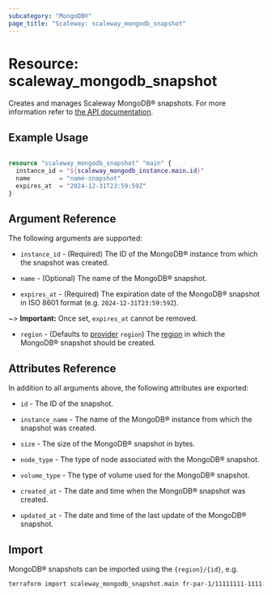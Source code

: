 ```yaml
---
subcategory: "MongoDB®"
page_title: "Scaleway: scaleway_mongodb_snapshot"
---
```


# Resource: scaleway_mongodb_snapshot

Creates and manages Scaleway MongoDB® snapshots.
For more information refer to [the API documentation](https://www.scaleway.com/en/docs/managed-databases/mongodb/).

## Example Usage


```terraform

resource "scaleway_mongodb_snapshot" "main" {
  instance_id = "${scaleway_mongodb_instance.main.id}"
  name        = "name-snapshot"
  expires_at  = "2024-12-31T23:59:59Z"
}
```


## Argument Reference

The following arguments are supported:

- `instance_id` - (Required) The ID of the MongoDB® instance from which the snapshot was created.

- `name` - (Optional) The name of the MongoDB® snapshot.

- `expires_at` - (Required) The expiration date of the MongoDB® snapshot in ISO 8601 format (e.g. `2024-12-31T23:59:59Z`).

~> **Important:** Once set, `expires_at` cannot be removed.

- `region` - (Defaults to [provider](../index.md) `region`) The [region](../guides/regions_and_zones.md#regions) in which the MongoDB® snapshot should be created.

## Attributes Reference

In addition to all arguments above, the following attributes are exported:

- `id` - The ID of the snapshot.

- `instance_name` - The name of the MongoDB® instance from which the snapshot was created.

- `size` - The size of the MongoDB® snapshot in bytes.

- `node_type` - The type of node associated with the MongoDB® snapshot.

- `volume_type` - The type of volume used for the MongoDB® snapshot.

- `created_at` - The date and time when the MongoDB® snapshot was created.

- `updated_at` - The date and time of the last update of the MongoDB® snapshot.

## Import

MongoDB® snapshots can be imported using the `{region}/{id}`, e.g.

```bash
terraform import scaleway_mongodb_snapshot.main fr-par-1/11111111-1111-1111-1111-111111111111
```